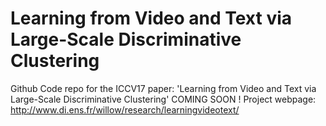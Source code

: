 # Learning from Video and Text via Large-Scale Discriminative Clustering
Github Code repo for the ICCV17 paper: 'Learning from Video and Text via Large-Scale Discriminative Clustering' COMING SOON !
Project webpage: http://www.di.ens.fr/willow/research/learningvideotext/
